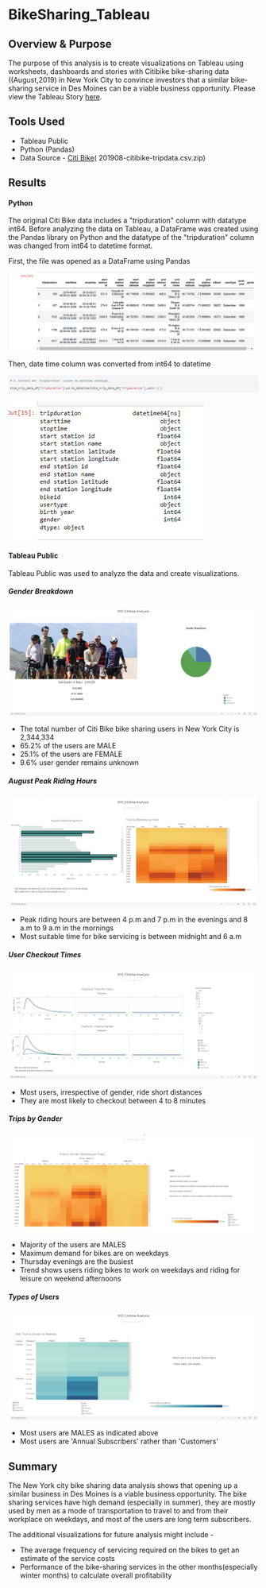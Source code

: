 # BikeSharing_Tableau

## Overview & Purpose

The purpose of this analysis is to create visualizations on Tableau using worksheets, dashboards and stories with Citibike bike-sharing data ((August,2019) in New York City to convince investors that a similar bike-sharing service in Des Moines can be a viable business opportunity. Please view the Tableau Story [here](https://public.tableau.com/app/profile/sukanya.ghosh3003/viz/Module_Challenge_16534889152630/NYCCitibikeStory?publish=yes).

## Tools Used
- Tableau Public
- Python (Pandas)
- Data Source - [Citi Bike](https://ride.citibikenyc.com/system-data)( 201908-citibike-tripdata.csv.zip)

## Results

#### Python

The original Citi Bike data includes a "tripduration" column with datatype int64. Before analyzing the data on Tableau, a DataFrame was created using the Pandas library on Python and the datatype of the "tripduration" column was changed from int64 to datetime format.

First, the file was opened as a DataFrame using Pandas

![df](images/pandas_df.png)

Then, date time column was converted from int64 to datetime

![](images/date_time_code.png)

![datetime](images/date_time.png)

#### Tableau Public

Tableau Public was used to analyze the data and create visualizations.

##### Gender Breakdown
![](images/gender_breakdown.png)

- The total number of Citi Bike bike sharing users in New York City is 2,344,334
- 65.2% of the users are MALE
- 25.1% of the users are FEMALE
- 9.6% user gender remains unknown

##### August Peak Riding Hours

![](images/peak_hours.png)

- Peak riding hours are between 4 p.m and 7 p.m in the evenings and 8 a.m to 9 a.m in the mornings
- Most suitable time for bike servicing is between midnight and 6 a.m

##### User Checkout Times

![](images/checkout_times.png)

- Most users, irrespective of gender, ride short distances
- They are most likely to checkout between 4 to 8 minutes

##### Trips by Gender

![](images/trips_by_gender.png)

- Majority of the users are MALES
- Maximum demand for bikes are on weekdays
- Thursday evenings are the busiest
- Trend shows users riding bikes to work on weekdays and riding for leisure on weekend afternoons

##### Types of Users

![](images/user_types.png)

- Most users are MALES as indicated above
- Most users are 'Annual Subscribers' rather than 'Customers' 

## Summary

The New York city bike sharing data analysis shows that opening up a similar business in Des Moines is a viable business opportunity. The bike sharing services have high demand (especially in summer), they are mostly used by men as a mode of transportation to travel to and from their workplace on weekdays, and most of the users are long term subscribers.

The additional visualizations for future analysis might include -

- The average frequency of servicing required on the bikes to get an estimate of the service costs
- Performance of the bike-sharing services in the other months(especially winter months) to calculate overall profitability








